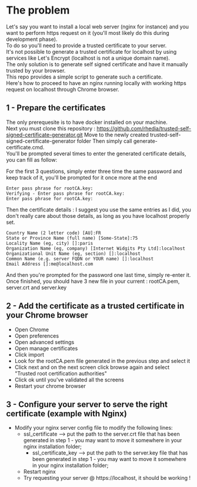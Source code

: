 # The problem
Let's say you want to install a local web server (nginx for instance) and you want to perform https request on it (you'll most likely do this during development phase).  
To do so you'll need to provide a trusted certificate to your server.  
It's not possible to generate a trusted certificate for localhost by using services like Let's Encrypt (localhost is not a unique domain name).  
The only solution is to generate self signed certificate and have it manually trusted by your browser.  
This repo provides a simple script to generate such a certificate.  
Here's how to proceed to have an nginx running locally with working https request on localhost through Chrome browser.


## 1 - Prepare the certificates
The only prerequesite is to have docker installed on your machine.  
Next you must clone this repository : https://github.com/rhedia/trusted-self-signed-certificate-generator.git
Move to the newly created trusted-self-signed-certificate-generator folder
Then simply call generate-certificate.cmd.  
You'll be prompted several times to enter the generated certificate details, you can fill as follow:

For the first 3 questions, simply enter three time the same password and keep track of it, you'll be prompted for it once more at the end
~~~
Enter pass phrase for rootCA.key:
Verifying - Enter pass phrase for rootCA.key:
Enter pass phrase for rootCA.key:
~~~

Then the certificate details : I suggest you use the same entries as I did, you don't really care about those details, as long as you have localhost properly set.

~~~
Country Name (2 letter code) [AU]:FR
State or Province Name (full name) [Some-State]:75
Locality Name (eg, city) []:paris
Organization Name (eg, company) [Internet Widgits Pty Ltd]:localhost
Organizational Unit Name (eg, section) []:localhost
Common Name (e.g. server FQDN or YOUR name) []:localhost
Email Address []:me@localhost.com
~~~

And then you're prompted for the password one last time, simply re-enter it.
Once finished, you should have 3 new file in your current : rootCA.pem, server.crt and server.key

## 2 - Add the certificate as a trusted certificate in your Chrome browser
* Open Chrome
* Open preferences
* Open advanced settings
* Open manage certificates
* Click import
* Look for the rootCA.pem file generated in the previous step and select it
* Click next and on the next screen click browse again and select "Trusted root certification authorities"
* Click ok until you've validated all the screens
* Restart your chrome browser

## 3 - Configure your server to serve the right certificate (example with Nginx)
* Modify your nginx server config file to modify the following lines:
  * ssl_certificate --> put the path to the server.crt file that has been generated in step 1 - you may want to move it somewhere in your nginx installation folder;
	* ssl_certificate_key --> put the path to the server.key file that has been generated in step 1 - you may want to move it somewhere in your nginx installation folder;
  * Restart nginx
  * Try requesting your server @ https://localhost, it should be working !

